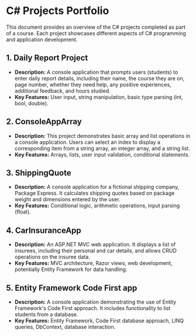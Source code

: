 # C# Projects Portfolio

This document provides an overview of the C# projects completed as part of a course. Each project showcases different aspects of C# programming and application development.

## 1. Daily Report Project
- **Description:** A console application that prompts users (students) to enter daily report details, including their name, the course they are on, page number, whether they need help, any positive experiences, additional feedback, and hours studied.
- **Key Features:** User input, string manipulation, basic type parsing (int, bool, double).

## 2. ConsoleAppArray
- **Description:** This project demonstrates basic array and list operations in a console application. Users can select an index to display a corresponding item from a string array, an integer array, and a string list.
- **Key Features:** Arrays, lists, user input validation, conditional statements.

## 3. ShippingQuote
- **Description:** A console application for a fictional shipping company, Package Express. It calculates shipping quotes based on package weight and dimensions entered by the user.
- **Key Features:** Conditional logic, arithmetic operations, input parsing (float).

## 4. CarInsuranceApp
- **Description:** An ASP.NET MVC web application. It displays a list of insurees, including their personal and car details, and allows CRUD operations on the insuree data.
- **Key Features:** MVC architecture, Razor views, web development, potentially Entity Framework for data handling.

## 5. Entity Framework Code First app
- **Description:** A console application demonstrating the use of Entity Framework's Code First approach. It includes functionality to list students from a database.
- **Key Features:** Entity Framework, Code First database approach, LINQ queries, DbContext, database interaction.
